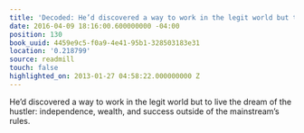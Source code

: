 ```yaml
---
title: 'Decoded: He’d discovered a way to work in the legit world but to live…'
date: 2016-04-09 18:16:00.600000000 -04:00
position: 130
book_uuid: 4459e9c5-f0a9-4e41-95b1-328503183e31
location: '0.218799'
source: readmill
touch: false
highlighted_on: 2013-01-27 04:58:22.000000000 Z
---
```


He’d discovered a way to work in the legit world but to live the dream of the hustler: independence, wealth, and success outside of the mainstream’s rules.